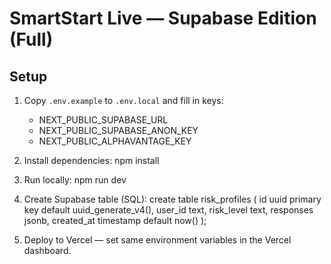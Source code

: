 
# SmartStart Live — Supabase Edition (Full)

## Setup

1. Copy `.env.example` to `.env.local` and fill in keys:
   - NEXT_PUBLIC_SUPABASE_URL
   - NEXT_PUBLIC_SUPABASE_ANON_KEY
   - NEXT_PUBLIC_ALPHAVANTAGE_KEY

2. Install dependencies:
   npm install

3. Run locally:
   npm run dev

4. Create Supabase table (SQL):
   create table risk_profiles (
     id uuid primary key default uuid_generate_v4(),
     user_id text,
     risk_level text,
     responses jsonb,
     created_at timestamp default now()
   );

5. Deploy to Vercel — set same environment variables in the Vercel dashboard.
